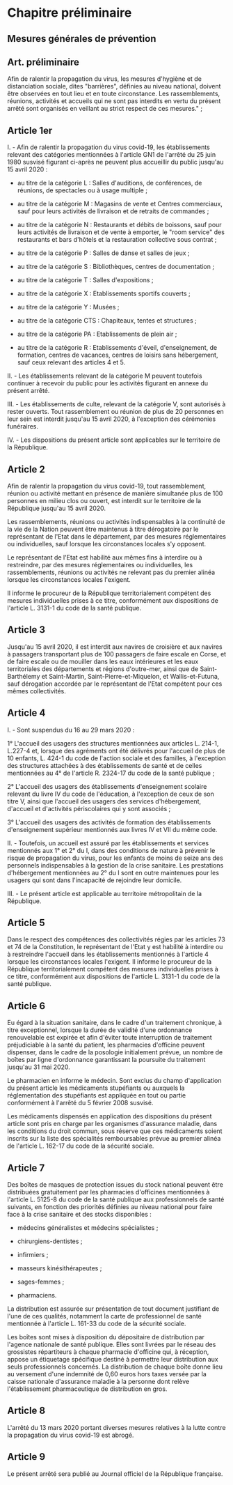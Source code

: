 # Chapitre préliminaire

## Mesures générales de prévention

## Art. préliminaire

Afin de ralentir la propagation du virus, les mesures d'hygiène et de distanciation sociale, dites "barrières", définies au niveau national, doivent être observées en tout lieu et en toute circonstance. Les rassemblements, réunions, activités et accueils qui ne sont pas interdits en vertu du présent arrêté sont organisés en veillant au strict respect de ces mesures." ;

## Article 1er

I. - Afin de ralentir la propagation du virus covid-19, les établissements relevant des catégories mentionnées à l'article GN1 de l'arrêté du 25 juin 1980 susvisé figurant ci-après ne peuvent plus accueillir du public jusqu'au 15 avril 2020 :

- au titre de la catégorie L : Salles d'auditions, de conférences, de réunions, de spectacles ou à usage multiple ;

- au titre de la catégorie M : Magasins de vente et Centres commerciaux, sauf pour leurs activités de livraison et de retraits de commandes ;

- au titre de la catégorie N : Restaurants et débits de boissons, sauf pour leurs activités de livraison et de vente à emporter, le "room service" des restaurants et bars d'hôtels et la restauration collective sous contrat ;

- au titre de la catégorie P : Salles de danse et salles de jeux ;

- au titre de la catégorie S : Bibliothèques, centres de documentation ;

- au titre de la catégorie T : Salles d'expositions ;

- au titre de la catégorie X : Etablissements sportifs couverts ;

- au titre de la catégorie Y : Musées ;

- au titre de la catégorie CTS : Chapiteaux, tentes et structures ;

- au titre de la catégorie PA : Etablissements de plein air ;

- au titre de la catégorie R : Etablissements d'éveil, d'enseignement, de formation, centres de vacances, centres de loisirs sans hébergement, sauf ceux relevant des articles 4 et 5.

II. - Les établissements relevant de la catégorie M peuvent toutefois continuer à recevoir du public pour les activités figurant en annexe du présent arrêté.

III. - Les établissements de culte, relevant de la catégorie V, sont autorisés à rester ouverts. Tout rassemblement ou réunion de plus de 20 personnes en leur sein est interdit jusqu'au 15 avril 2020, à l'exception des cérémonies funéraires.

IV. - Les dispositions du présent article sont applicables sur le territoire de la République.

## Article 2

Afin de ralentir la propagation du virus covid-19, tout rassemblement, réunion ou activité mettant en présence de manière simultanée plus de 100 personnes en milieu clos ou ouvert, est interdit sur le territoire de la République jusqu'au 15 avril 2020.

Les rassemblements, réunions ou activités indispensables à la continuité de la vie de la Nation peuvent être maintenus à titre dérogatoire par le représentant de l'Etat dans le département, par des mesures réglementaires ou individuelles, sauf lorsque les circonstances locales s'y opposent.

Le représentant de l'Etat est habilité aux mêmes fins à interdire ou à restreindre, par des mesures réglementaires ou individuelles, les rassemblements, réunions ou activités ne relevant pas du premier alinéa lorsque les circonstances locales l'exigent.

Il informe le procureur de la République territorialement compétent des mesures individuelles prises à ce titre, conformément aux dispositions de l'article L. 3131-1 du code de la santé publique.

## Article 3

Jusqu'au 15 avril 2020, il est interdit aux navires de croisière et aux navires à passagers transportant plus de 100 passagers de faire escale en Corse, et de faire escale ou de mouiller dans les eaux intérieures et les eaux territoriales des départements et régions d'outre-mer, ainsi que de Saint-Barthélemy et Saint-Martin, Saint-Pierre-et-Miquelon, et Wallis-et-Futuna, sauf dérogation accordée par le représentant de l'Etat compétent pour ces mêmes collectivités.

## Article 4

I. - Sont suspendus du 16 au 29 mars 2020 :

1° L'accueil des usagers des structures mentionnées aux articles L. 214-1, L.227-4 et, lorsque des agréments ont été délivrés pour l'accueil de plus de 10 enfants, L. 424-1 du code de l'action sociale et des familles, à l'exception des structures attachées à des établissements de santé et de celles mentionnées au 4° de l'article R. 2324-17 du code de la santé publique ;

2° L'accueil des usagers des établissements d'enseignement scolaire relevant du livre IV du code de l'éducation, à l'exception de ceux de son titre V, ainsi que l'accueil des usagers des services d'hébergement, d'accueil et d'activités périscolaires qui y sont associés ;

3° L'accueil des usagers des activités de formation des établissements d'enseignement supérieur mentionnés aux livres IV et VII du même code.

II. - Toutefois, un accueil est assuré par les établissements et services mentionnés aux 1° et 2° du I, dans des conditions de nature à prévenir le risque de propagation du virus, pour les enfants de moins de seize ans des personnels indispensables à la gestion de la crise sanitaire. Les prestations d'hébergement mentionnées au 2° du I sont en outre maintenues pour les usagers qui sont dans l'incapacité de rejoindre leur domicile.

III. - Le présent article est applicable au territoire métropolitain de la République.

## Article 5

Dans le respect des compétences des collectivités régies par les articles 73 et 74 de la Constitution, le représentant de l'Etat y est habilité à interdire ou à restreindre l'accueil dans les établissements mentionnés à l'article 4 lorsque les circonstances locales l'exigent. Il informe le procureur de la République territorialement compétent des mesures individuelles prises à ce titre, conformément aux dispositions de l'article L. 3131-1 du code de la santé publique.

## Article 6

Eu égard à la situation sanitaire, dans le cadre d'un traitement chronique, à titre exceptionnel, lorsque la durée de validité d'une ordonnance renouvelable est expirée et afin d'éviter toute interruption de traitement préjudiciable à la santé du patient, les pharmacies d'officine peuvent dispenser, dans le cadre de la posologie initialement prévue, un nombre de boîtes par ligne d'ordonnance garantissant la poursuite du traitement jusqu'au 31 mai 2020.

Le pharmacien en informe le médecin. Sont exclus du champ d'application du présent article les médicaments stupéfiants ou auxquels la réglementation des stupéfiants est appliquée en tout ou partie conformément à l'arrêté du 5 février 2008 susvisé.

Les médicaments dispensés en application des dispositions du présent article sont pris en charge par les organismes d'assurance maladie, dans les conditions du droit commun, sous réserve que ces médicaments soient inscrits sur la liste des spécialités remboursables prévue au premier alinéa de l'article L. 162-17 du code de la sécurité sociale.

## Article 7

Des boîtes de masques de protection issues du stock national peuvent être distribuées gratuitement par les pharmacies d'officines mentionnées à l'article L. 5125-8 du code de la santé publique aux professionnels de santé suivants, en fonction des priorités définies au niveau national pour faire face à la crise sanitaire et des stocks disponibles :

- médecins généralistes et médecins spécialistes ;

- chirurgiens-dentistes ;

- infirmiers ;

- masseurs kinésithérapeutes ;

- sages-femmes ;

- pharmaciens.

La distribution est assurée sur présentation de tout document justifiant de l'une de ces qualités, notamment la carte de professionnel de santé mentionnée à l'article L. 161-33 du code de la sécurité sociale.

Les boîtes sont mises à disposition du dépositaire de distribution par l'agence nationale de santé publique. Elles sont livrées par le réseau des grossistes répartiteurs à chaque pharmacie d'officine qui, à réception, appose un étiquetage spécifique destiné à permettre leur distribution aux seuls professionnels concernés. La distribution de chaque boîte donne lieu au versement d'une indemnité de 0,60 euros hors taxes versée par la caisse nationale d'assurance maladie à la personne dont relève l'établissement pharmaceutique de distribution en gros.

## Article 8

L'arrêté du 13 mars 2020 portant diverses mesures relatives à la lutte contre la propagation du virus covid-19 est abrogé.

## Article 9

Le présent arrêté sera publié au Journal officiel de la République française.
